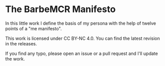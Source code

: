 # The BarbeMCR Manifesto

In this little work I define the basis of my persona with the help of twelve points of a "me manifesto".

This work is licensed under CC BY-NC 4.0.
You can find the latest revision in the releases.

If you find any typo, please open an issue or a pull request and I'll update the work.

